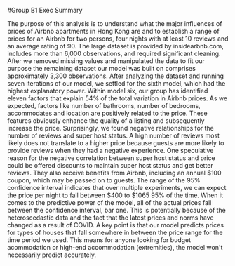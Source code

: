 #Group B1 Exec Summary

The purpose of this analysis is to understand what the major influences of prices of Airbnb apartments in Hong Kong are and to establish a range of prices for an Airbnb for two persons, four nights with at least 10 reviews and an average rating of 90. The large dataset is provided by insidearbnb.com, includes more than 6,000 observations, and required significant cleaning. After we removed missing values and manipulated the data to fit our purpose the remaining dataset our model was built on comprises approximately 3,300 observations.
After analyzing the dataset and running seven iterations of our model, we settled for the sixth model, which had the highest explanatory power. Within model six, our group has identified eleven factors that explain 54% of the total variation in Airbnb prices. As we expected, factors like number of bathrooms, number of bedrooms, accommodates and location are positively related to the price. These features obviously enhance the quality of a listing and subsequently increase the price. Surprisingly, we found negative relationships for the number of reviews and super host status. A high number of reviews most likely does not translate to a higher price because guests are more likely to provide reviews when they had a negative experience. One speculative reason for the negative correlation between super host status and price could be offered discounts to maintain super host status and get better reviews. They also receive benefits from Airbnb, including an annual $100 coupon, which may be passed on to guests.
The range of the 95% confidence interval indicates that over multiple experiments, we can expect the price per night to fall between $400 to $1065 95% of the time. When it comes to the predictive power of the model, all of the actual prices fall between the confidence interval, bar one. This is potentially because of the heteroscedastic data and the fact that the latest prices and norms have changed as a result of COVID. A key point is that our model predicts prices for types of houses that fall somewhere in between the price range for the time period we used. This means for anyone looking for budget acommodation or high-end accommodation (extremities), the model won't necessarily predict accurately.